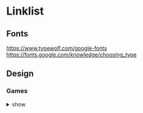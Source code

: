 # Linklist

## Fonts
https://www.typewolf.com/google-fonts
https://fonts.google.com/knowledge/choosing_type


## Design 

### Games
<details>
<summary>show</summary>
https://cantunsee.space/
https://pixact.ly/
https://www.supremo.co.uk/designers-eye/?playagain
https://type.method.ac/#
https://betterwebtype.com/triangle/
<details>

### Principles
https://paper-leaf.com/insights/principles-of-design-quick-reference-poster/

### Colour
#### Articles
https://uxplanet.org/ux-design-colour-psychology-theory-accessibility-40c095cc1077
https://www.pluralsight.com/blog/tutorials/understanding-hexadecimal-colors-simple
https://www.smashingmagazine.com/2021/11/guide-modern-css-colors/

#### Tools
https://www.canva.com/colors/color-wheel/
https://coolors.co/
https://coolors.co/visualizer/880d1e-dd2d4a-f26a8d-f49cbb-cbeef3
https://www.realtimecolors.com/?colors=050307-f6f0f9-dba4d6-f2dee6-be5b84&fonts=Inter-Inter

### Shadow
https://developer.mozilla.org/en-US/docs/Web/CSS/box-shadow

https://shadows.brumm.af/
https://neumorphism.io/#e0e0e0


### Border Radius
https://developer.mozilla.org/en-US/docs/Web/CSS/border-radius

https://9elements.github.io/fancy-border-radius/

### UI

https://getwaves.io/
https://app.haikei.app/
https://uiverse.io/

## Accessibility

https://webaim.org/resources/contrastchecker/

